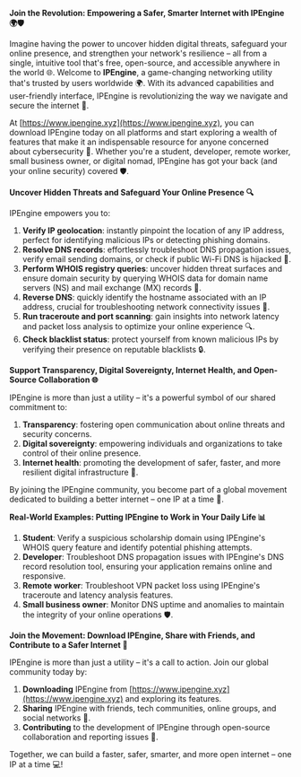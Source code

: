 **Join the Revolution: Empowering a Safer, Smarter Internet with IPEngine 🌍🛡️**

Imagine having the power to uncover hidden digital threats, safeguard your online presence, and strengthen your network's resilience – all from a single, intuitive tool that's free, open-source, and accessible anywhere in the world 🌐. Welcome to **IPEngine**, a game-changing networking utility that's trusted by users worldwide 🌍. With its advanced capabilities and user-friendly interface, IPEngine is revolutionizing the way we navigate and secure the internet 🔐.

At [https://www.ipengine.xyz](https://www.ipengine.xyz), you can download IPEngine today on all platforms and start exploring a wealth of features that make it an indispensable resource for anyone concerned about cybersecurity 🚀. Whether you're a student, developer, remote worker, small business owner, or digital nomad, IPEngine has got your back (and your online security) covered 🛡️.

**Uncover Hidden Threats and Safeguard Your Online Presence 🔍**

IPEngine empowers you to:

1. **Verify IP geolocation**: instantly pinpoint the location of any IP address, perfect for identifying malicious IPs or detecting phishing domains.
2. **Resolve DNS records**: effortlessly troubleshoot DNS propagation issues, verify email sending domains, or check if public Wi-Fi DNS is hijacked 📡.
3. **Perform WHOIS registry queries**: uncover hidden threat surfaces and ensure domain security by querying WHOIS data for domain name servers (NS) and mail exchange (MX) records 🔑.
4. **Reverse DNS**: quickly identify the hostname associated with an IP address, crucial for troubleshooting network connectivity issues 📡.
5. **Run traceroute and port scanning**: gain insights into network latency and packet loss analysis to optimize your online experience 🔍.
6. **Check blacklist status**: protect yourself from known malicious IPs by verifying their presence on reputable blacklists 🔒.

**Support Transparency, Digital Sovereignty, Internet Health, and Open-Source Collaboration 🌐**

IPEngine is more than just a utility – it's a powerful symbol of our shared commitment to:

1. **Transparency**: fostering open communication about online threats and security concerns.
2. **Digital sovereignty**: empowering individuals and organizations to take control of their online presence.
3. **Internet health**: promoting the development of safer, faster, and more resilient digital infrastructure 🚀.

By joining the IPEngine community, you become part of a global movement dedicated to building a better internet – one IP at a time 🔗.

**Real-World Examples: Putting IPEngine to Work in Your Daily Life 📊**

1. **Student**: Verify a suspicious scholarship domain using IPEngine's WHOIS query feature and identify potential phishing attempts.
2. **Developer**: Troubleshoot DNS propagation issues with IPEngine's DNS record resolution tool, ensuring your application remains online and responsive.
3. **Remote worker**: Troubleshoot VPN packet loss using IPEngine's traceroute and latency analysis features.
4. **Small business owner**: Monitor DNS uptime and anomalies to maintain the integrity of your online operations 🛡️.

**Join the Movement: Download IPEngine, Share with Friends, and Contribute to a Safer Internet 🔗**

IPEngine is more than just a utility – it's a call to action. Join our global community today by:

1. **Downloading** IPEngine from [https://www.ipengine.xyz](https://www.ipengine.xyz) and exploring its features.
2. **Sharing** IPEngine with friends, tech communities, online groups, and social networks 📢.
3. **Contributing** to the development of IPEngine through open-source collaboration and reporting issues 🔗.

Together, we can build a faster, safer, smarter, and more open internet – one IP at a time 💻!
